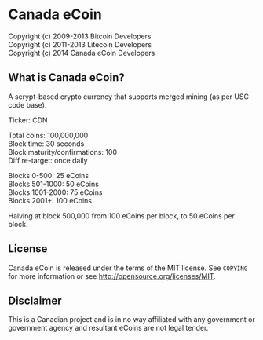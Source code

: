 Canada eCoin
================================

Copyright (c) 2009-2013 Bitcoin Developers  
Copyright (c) 2011-2013 Litecoin Developers  
Copyright (c) 2014 Canada eCoin Developers  

What is Canada eCoin?
----------------

A scrypt-based crypto currency that supports merged mining (as per USC code base).  

Ticker: CDN

Total coins: 100,000,000  
Block time: 30 seconds  
Block maturity/confirmations: 100  
Diff re-target: once daily

Blocks 0-500: 25 eCoins  
Blocks 501-1000: 50 eCoins  
Blocks 1001-2000: 75 eCoins  
Blocks 2001+: 100 eCoins  

Halving at block 500,000 from 100 eCoins per block, to 50 eCoins per block.  

License
-------

Canada eCoin is released under the terms of the MIT license. See `COPYING` for more
information or see http://opensource.org/licenses/MIT.

Disclaimer
----------

This is a Canadian project and is in no way affiliated with any government or government agency and resultant eCoins are not legal tender.
